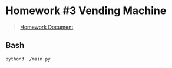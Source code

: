 # Homework \#3 Vending Machine

> [Homework Document](https://docs.google.com/document/d/1ivthIKkkXF-06dA7cEQRkU1LoL4o6IKyU9VyG9Wl9Fo/edit)

## Bash

~~~shell
python3 ./main.py
~~~